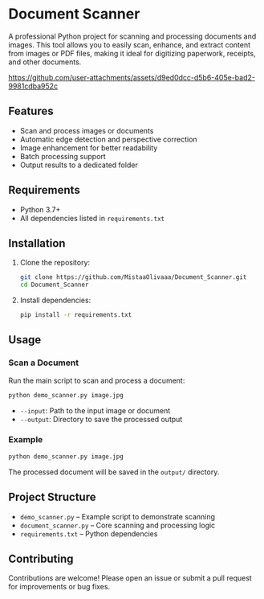 # Document Scanner

A professional Python project for scanning and processing documents and images. This tool allows you to easily scan, enhance, and extract content from images or PDF files, making it ideal for digitizing paperwork, receipts, and other documents.


https://github.com/user-attachments/assets/d9ed0dcc-d5b6-405e-bad2-9981cdba952c



## Features

- Scan and process images or documents
- Automatic edge detection and perspective correction
- Image enhancement for better readability
- Batch processing support
- Output results to a dedicated folder

## Requirements

- Python 3.7+
- All dependencies listed in `requirements.txt`

## Installation

1. Clone the repository:
   ```bash
   git clone https://github.com/MistaaOlivaaa/Document_Scanner.git
   cd Document_Scanner
   ```
2. Install dependencies:
   ```bash
   pip install -r requirements.txt
   ```

## Usage

### Scan a Document

Run the main script to scan and process a document:

```bash
python demo_scanner.py image.jpg
```

- `--input`: Path to the input image or document
- `--output`: Directory to save the processed output

### Example

```bash
python demo_scanner.py image.jpg 
```

The processed document will be saved in the `output/` directory.

## Project Structure

- `demo_scanner.py` – Example script to demonstrate scanning
- `document_scanner.py` – Core scanning and processing logic
- `requirements.txt` – Python dependencies


## Contributing

Contributions are welcome! Please open an issue or submit a pull request for improvements or bug fixes.
